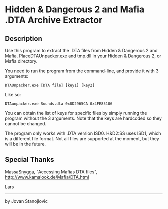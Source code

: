 Hidden & Dangerous 2 and Mafia .DTA Archive Extractor
=====================================================

Description
-----------

Use this program to extract the .DTA files from Hidden & Dangerous 2 and Mafia. 
PlaceDTAUnpacker.exe and tmp.dll in your Hidden & Dangerous 2, or Mafia directory.

You need to run the program from the command-line, and provide it with 3 arguments:

`DTAUnpacker.exe [DTA file] [key1] [key2]`

Like so:

`DTAunpacker.exe Sounds.dta 0x8D2965CA 0x4FE85106`

You can obtain the list of keys for specific files by simply running the program without
the 3 arguments. Note that the keys are hardcoded so they cannot be changed.

The program only works with .DTA version ISD0. H&D2:SS uses ISD1, which is a different
file format. Not all files are supported at the moment, but they will be in the future.

Special Thanks
--------------

MassaSnygga, "Accessing Mafias DTA files", http://www.kamalook.de/Mafia/DTA.html

Lars

---

by Jovan Stanojlovic